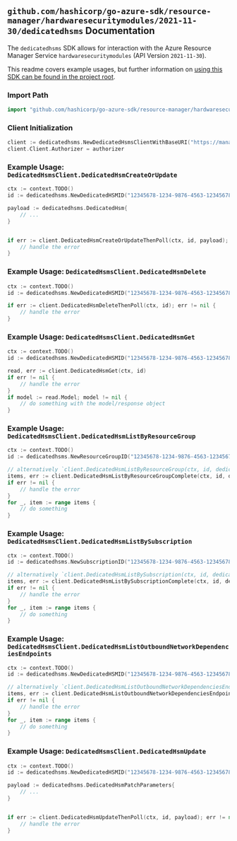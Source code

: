 
## `github.com/hashicorp/go-azure-sdk/resource-manager/hardwaresecuritymodules/2021-11-30/dedicatedhsms` Documentation

The `dedicatedhsms` SDK allows for interaction with the Azure Resource Manager Service `hardwaresecuritymodules` (API Version `2021-11-30`).

This readme covers example usages, but further information on [using this SDK can be found in the project root](https://github.com/hashicorp/go-azure-sdk/tree/main/docs).

### Import Path

```go
import "github.com/hashicorp/go-azure-sdk/resource-manager/hardwaresecuritymodules/2021-11-30/dedicatedhsms"
```


### Client Initialization

```go
client := dedicatedhsms.NewDedicatedHsmsClientWithBaseURI("https://management.azure.com")
client.Client.Authorizer = authorizer
```


### Example Usage: `DedicatedHsmsClient.DedicatedHsmCreateOrUpdate`

```go
ctx := context.TODO()
id := dedicatedhsms.NewDedicatedHSMID("12345678-1234-9876-4563-123456789012", "example-resource-group", "dedicatedHSMValue")

payload := dedicatedhsms.DedicatedHsm{
	// ...
}


if err := client.DedicatedHsmCreateOrUpdateThenPoll(ctx, id, payload); err != nil {
	// handle the error
}
```


### Example Usage: `DedicatedHsmsClient.DedicatedHsmDelete`

```go
ctx := context.TODO()
id := dedicatedhsms.NewDedicatedHSMID("12345678-1234-9876-4563-123456789012", "example-resource-group", "dedicatedHSMValue")

if err := client.DedicatedHsmDeleteThenPoll(ctx, id); err != nil {
	// handle the error
}
```


### Example Usage: `DedicatedHsmsClient.DedicatedHsmGet`

```go
ctx := context.TODO()
id := dedicatedhsms.NewDedicatedHSMID("12345678-1234-9876-4563-123456789012", "example-resource-group", "dedicatedHSMValue")

read, err := client.DedicatedHsmGet(ctx, id)
if err != nil {
	// handle the error
}
if model := read.Model; model != nil {
	// do something with the model/response object
}
```


### Example Usage: `DedicatedHsmsClient.DedicatedHsmListByResourceGroup`

```go
ctx := context.TODO()
id := dedicatedhsms.NewResourceGroupID("12345678-1234-9876-4563-123456789012", "example-resource-group")

// alternatively `client.DedicatedHsmListByResourceGroup(ctx, id, dedicatedhsms.DefaultDedicatedHsmListByResourceGroupOperationOptions())` can be used to do batched pagination
items, err := client.DedicatedHsmListByResourceGroupComplete(ctx, id, dedicatedhsms.DefaultDedicatedHsmListByResourceGroupOperationOptions())
if err != nil {
	// handle the error
}
for _, item := range items {
	// do something
}
```


### Example Usage: `DedicatedHsmsClient.DedicatedHsmListBySubscription`

```go
ctx := context.TODO()
id := dedicatedhsms.NewSubscriptionID("12345678-1234-9876-4563-123456789012")

// alternatively `client.DedicatedHsmListBySubscription(ctx, id, dedicatedhsms.DefaultDedicatedHsmListBySubscriptionOperationOptions())` can be used to do batched pagination
items, err := client.DedicatedHsmListBySubscriptionComplete(ctx, id, dedicatedhsms.DefaultDedicatedHsmListBySubscriptionOperationOptions())
if err != nil {
	// handle the error
}
for _, item := range items {
	// do something
}
```


### Example Usage: `DedicatedHsmsClient.DedicatedHsmListOutboundNetworkDependenciesEndpoints`

```go
ctx := context.TODO()
id := dedicatedhsms.NewDedicatedHSMID("12345678-1234-9876-4563-123456789012", "example-resource-group", "dedicatedHSMValue")

// alternatively `client.DedicatedHsmListOutboundNetworkDependenciesEndpoints(ctx, id)` can be used to do batched pagination
items, err := client.DedicatedHsmListOutboundNetworkDependenciesEndpointsComplete(ctx, id)
if err != nil {
	// handle the error
}
for _, item := range items {
	// do something
}
```


### Example Usage: `DedicatedHsmsClient.DedicatedHsmUpdate`

```go
ctx := context.TODO()
id := dedicatedhsms.NewDedicatedHSMID("12345678-1234-9876-4563-123456789012", "example-resource-group", "dedicatedHSMValue")

payload := dedicatedhsms.DedicatedHsmPatchParameters{
	// ...
}


if err := client.DedicatedHsmUpdateThenPoll(ctx, id, payload); err != nil {
	// handle the error
}
```
